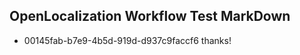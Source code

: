 ## OpenLocalization Workflow Test MarkDown
* 00145fab-b7e9-4b5d-919d-d937c9faccf6 thanks!

<!--HONumber=Aug16_HO3-->


